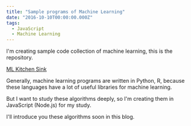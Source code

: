 ```yaml
---
title: "Sample programs of Machine Learning"
date: "2016-10-10T00:00:00.000Z"
tags:
  - JavaScript
  - Machine Learning
---
```


I'm creating sample code collection of machine learning,
this is the repository.

[ML Kitchen Sink](https://github.com/saitoxu/ml-kitchen-sink)

Generally, machine learning programs are written in Python, R,
because these languages have a lot of useful libraries for machine learning.

But I want to study these algorithms deeply,
so I'm creating them in JavaScript (Node.js) for my study.

I'll introduce you these algorithms soon in this blog.
